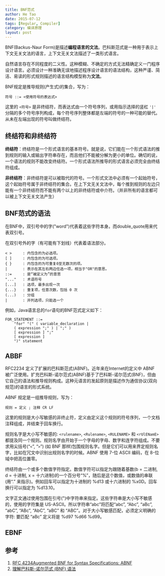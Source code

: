 ```yaml
---
title: BNF范式
author: He Tao
date: 2015-07-12
tags: [Regular, Compiler]
category: 编译原理
layout: post
---
```


BNF(Backus-Naur Form)是描述**编程语言的文法**。巴科斯范式是一种用于表示上下文无关文法的语言，上下文无关文法描述了一类形式语言。

自然语言存在不同程度的二义性。这种模糊、不确定的方式无法精确定义一门程序设计语言。必须设计一种准确无误地描述程序设计语言的语法结构，这种严谨、简洁、易读的形式规则描述的语言结构模型称为**文法**。

<!--more-->

BNF规定是推导规则(产生式)的集合，写为：

    符号 ::= <使用符号的表达式>

这里的 `<符号>` 是非终结符，而表达式由一个符号序列，或用指示选择的竖杠 `'|'` 分隔的多个符号序列构成，每个符号序列整体都是左端的符号的一种可能的替代。从未在左端出现的符号叫做终结符。

终结符和非终结符
-------------

**终结符**：终结符是一个形式语言的基本符号。就是说，它们能在一个形式语法的推到规则的输入或输出字符串存在，而且他们不能被分解为更小的单位。确切的说，一个语法的规则不能改变终结符。一个形式语法所推导的形式语言必须完全由终结符组成。

**非终结符**：非终结符是可以被取代的符号。一个形式文法中必须有一个起始符号，这个起始符号属于非终结符的集合。在上下文无关文法中，每个推到规则的左边只能有一个非终结符而不能有两个以上的非终结符或中介符。（并非所有的语言都可以被上下文无关文法产生）

BNF范式的语法
-----------

在BNF中，双引号中的字("word")代表着这些字符本身。而double_quote用来代表双引号。 

在双引号外的字（有可能有下划线）代表着语法部分。 

    < >     : 内包含的为必选项。 
    [ ]     : 内包含的为可选项。 
    { }     : 内包含的为可重复0至无数次的项。 
    |       : 表示在其左右两边任选一项，相当于"OR"的意思。 
    ::=     : 是“被定义为”的意思 
    "..."   : 术语符号 
    [...]   : 选项，最多出现一次 
    {...}   : 重复项，任意次数，包括 0 次 
    (...)   : 分组 
    |       : 并列选项，只能选一个 

例如，Java语言总的`for`语句的BNF范式定义如下：

    FOR_STATEMENT ::=
        "for" "(" ( variable_declaration |
        ( expression ";" ) | ";" )
        [ expression ] ";"
        [ expression ]
        ")" statement

ABBF
----

RFC2234 定义了扩展的巴科斯范式(ABNF)。近年来在Internet的定义中 ABNF 被广泛使用。扩充巴科斯-诺尔范式(ABNF)基于了巴科斯-诺尔范式(BNF)，但由它自己的语法和推导规则构成。这种元语言的发起原则是描述作为通信协议(双向规范)的语言的形式系统。

ABNF 规定是一组推导规则，写为：

    规则 = 定义 ; 注释 CR LF

这里的规则是大小写敏感的非终止符，定义由定义这个规则的符号序列，一个文档注释组成，并结束于回车换行。

规则名字是大小写不敏感的: `<rulename>`, `<Rulename>`, `<RULENAME>` 和 `<rUlENamE>` 都提及同一个规则。规则名字由开始于一个字母的字母、数字和连字符组成。不要求用尖括号(“`<`”, “`>`”) (如 BNF 那样)包围规则名字。但是它们可以用来界定规则名字，比如在冗文中识别出规则名字的时候。ABNF 使用 7-位 ASCII 编码，在 8-位域中把高位置零。

终结符由一个或多个数值字符指定。数值字符可以指定为跟随着基数(b = 二进制, d = 十进制, x = 十六进制)的一个百分号“%”，随后是这个数值，或数值的串联(用“.” 来指示)。例如回车可以指定为十进制的 %d13 或十六进制的 %x0D。回车换行可以指定为 %d13.10。

文字正文通过使用包围在引号(")中字符串来指定。这些字符串是大小写不敏感的，使用的字符集是 US-ASCII。所以字符串“abc”将匹配“abc”, “Abc”, “aBc”, “abC”, “ABc”, “AbC”, “aBC” 和 “ABC”。对于大小写敏感匹配，必须定义明确的字符: 要匹配 “aBc” 定义将是 %d97 %d66 %d99。

EBNF
-----

参考
----

1. [RFC 4234Augmented BNF for Syntax Specifications: ABNF][1]
2. [理解巴科斯-诺尔范式 (BNF) 语法][2]

<!--------------------------links-------------------------->

[1]: http://www.ietf.org/rfc/rfc5234.txt
[2]: https://msdn.microsoft.com/zh-cn/library/cc451397%28v=vs.71%29.aspx?f=255&MSPPError=-2147217396
